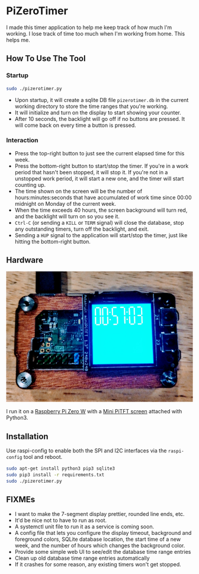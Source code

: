 # PiZeroTimer

I made this timer application to help me keep track of how much I'm working. I
lose track of time too much when I'm working from home. This helps me. 

## How To Use The Tool

### Startup

```bash
sudo ./pizerotimer.py
```

* Upon startup, it will create a sqlite DB file `pizerotimer.db` in the current
  working directory to store the time ranges that you're working.
* It will initialize and turn on the display to start showing your counter.
* After 10 seconds, the backlight will go off if no buttons are pressed. It will
  come back on every time a button is pressed.

### Interaction

* Press the top-right button to just see the current elapsed time for this week.
* Press the bottom-right button to start/stop the timer. If you're in a work
  period that hasn't been stopped, it will stop it. If you're not in a unstopped
  work period, it will start a new one, and the timer will start counting up.
* The time shown on the screen will be the number of hours:minutes:seconds that
  have accumulated of work time since 00:00 midnight on Monday of the current
  week.
* When the time exceeds 40 hours, the screen background will turn red, and the
  backlight will turn on so you see it.
* `Ctrl-C` (or sending a `KILL` or `TERM` signal) will close the database, stop
  any outstanding timers, turn off the backlight, and exit.
* Sending a `HUP` signal to the application will start/stop the timer, just like
  hitting the bottom-right button.

## Hardware

![PiZeroTimer](/docs/device.jpg)

I run it on a [Raspberry Pi Zero W](https://www.adafruit.com/product/3400) with
a [Mini PiTFT screen](https://www.adafruit.com/product/4484) attached with
Python3.

## Installation

Use raspi-config to enable both the SPI and I2C interfaces via the
`raspi-config` tool and reboot. 

```bash
sudo apt-get install python3 pip3 sqlite3
sudo pip3 install -r requirements.txt
sudo ./pizerotimer.py
```

## FIXMEs

* I want to make the 7-segment display prettier, rounded line ends, etc.
* It'd be nice not to have to run as root.
* A systemctl unit file to run it as a service is coming soon.
* A config file that lets you configure the display timeout, background and 
  foreground colors, SQLite database location, the start time of a new week, and
  the number of hours which changes the background color.
* Provide some simple web UI to see/edit the database time range entries
* Clean up old database time range entries automatically
* If it crashes for some reason, any existing timers won't get stopped.
